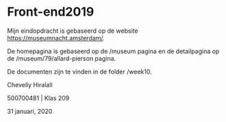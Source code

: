 # Front-end2019

Mijn eindopdracht is gebaseerd op de website https://museumnacht.amsterdam/.

De homepagina is gebaseerd op de /museum pagina en de detailpagina op de /museum/79/allard-pierson pagina.

De documenten zijn te vinden in de folder /week10.

Chevelly Hiralall

500700481 | Klas 209

31 januari, 2020
